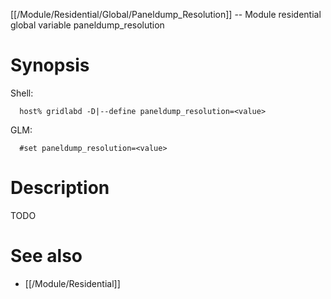 [[/Module/Residential/Global/Paneldump_Resolution]] -- Module residential global variable paneldump_resolution

# Synopsis
Shell:
~~~
  host% gridlabd -D|--define paneldump_resolution=<value>
~~~
GLM:
~~~
  #set paneldump_resolution=<value>
~~~

# Description

TODO

# See also
* [[/Module/Residential]]
